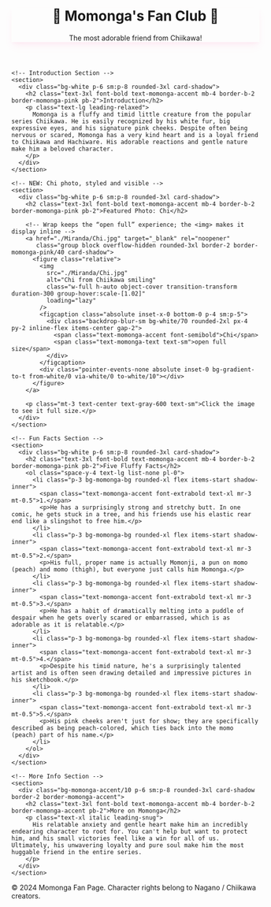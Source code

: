 <!DOCTYPE html>
<html lang="en">
<head>
  <meta charset="utf-8" />
  <meta name="viewport" content="width=device-width,initial-scale=1" />
  <title>Momonga's Fluffy Fan Page</title>

  <!-- Fix: correct CDN URL -->
  <script src="https://cdn.tailwindcss.com"></script>
  <script>
    tailwind.config = {
      theme: {
        extend: {
          colors: {
            'momonga-pink': '#FFC0CB',
            'momonga-accent': '#FF69B4',
            'momonga-bg': '#FFF5F7',
            'momonga-text': '#525252',
          },
          fontFamily: {
            sans: ['Inter', 'sans-serif'],
          }
        }
      }
    }
  </script>

  <style>
    /* Soft, fluffy look + hovers */
    .card-shadow {
      box-shadow: 0 10px 15px -3px rgba(255,105,180,.10),
                  0 4px 6px -2px rgba(255,105,180,.05);
      transition: transform .3s ease, box-shadow .3s ease;
    }
    .card-shadow:hover {
      transform: translateY(-2px);
      box-shadow: 0 15px 20px -5px rgba(255,105,180,.20);
    }
    .text-outline {
      text-shadow: 1px 1px 0 #fff, -1px -1px 0 #fff,
                   1px -1px 0 #fff, -1px 1px 0 #fff;
    }
  </style>
</head>
<body class="font-sans bg-momonga-bg text-momonga-text antialiased">

  <!-- Header & Title -->
  <header class="text-center mb-12 mt-8">
    <div class="inline-block bg-white/80 backdrop-blur-sm p-4 rounded-3xl card-shadow border-4 border-momonga-pink">
      <h1 class="text-4xl sm:text-6xl font-extrabold text-momonga-accent tracking-tight text-outline">
        🌸 Momonga's Fan Club 🌸
      </h1>
      <p class="mt-2 text-lg text-gray-600 font-medium">
        The most adorable friend from Chiikawa!
      </p>
    </div>
  </header>

  <!-- Main Content Grid -->
  <main class="max-w-4xl mx-auto grid grid-cols-1 gap-8 px-4 pb-12">

    <!-- Introduction Section -->
    <section>
      <div class="bg-white p-6 sm:p-8 rounded-3xl card-shadow">
        <h2 class="text-3xl font-bold text-momonga-accent mb-4 border-b-2 border-momonga-pink pb-2">Introduction</h2>
        <p class="text-lg leading-relaxed">
          Momonga is a fluffy and timid little creature from the popular series Chiikawa. He is easily recognized by his white fur, big expressive eyes, and his signature pink cheeks. Despite often being nervous or scared, Momonga has a very kind heart and is a loyal friend to Chiikawa and Hachiware. His adorable reactions and gentle nature make him a beloved character.
        </p>
      </div>
    </section>

    <!-- NEW: Chi photo, styled and visible -->
    <section>
      <div class="bg-white p-6 sm:p-8 rounded-3xl card-shadow">
        <h2 class="text-3xl font-bold text-momonga-accent mb-4 border-b-2 border-momonga-pink pb-2">Featured Photo: Chi</h2>

        <!-- Wrap keeps the “open full” experience; the <img> makes it display inline -->
        <a href="./Miranda/Chi.jpg" target="_blank" rel="noopener"
           class="group block overflow-hidden rounded-3xl border-2 border-momonga-pink/40 card-shadow">
          <figure class="relative">
            <img
              src="./Miranda/Chi.jpg"
              alt="Chi from Chiikawa smiling"
              class="w-full h-auto object-cover transition-transform duration-300 group-hover:scale-[1.02]"
              loading="lazy"
            />
            <figcaption class="absolute inset-x-0 bottom-0 p-4 sm:p-5">
              <div class="backdrop-blur-sm bg-white/70 rounded-2xl px-4 py-2 inline-flex items-center gap-2">
                <span class="text-momonga-accent font-semibold">Chi</span>
                <span class="text-momonga-text text-sm">open full size</span>
              </div>
            </figcaption>
            <div class="pointer-events-none absolute inset-0 bg-gradient-to-t from-white/0 via-white/0 to-white/10"></div>
          </figure>
        </a>

        <p class="mt-3 text-center text-gray-600 text-sm">Click the image to see it full size.</p>
      </div>
    </section>

    <!-- Fun Facts Section -->
    <section>
      <div class="bg-white p-6 sm:p-8 rounded-3xl card-shadow">
        <h2 class="text-3xl font-bold text-momonga-accent mb-4 border-b-2 border-momonga-pink pb-2">Five Fluffy Facts</h2>
        <ol class="space-y-4 text-lg list-none pl-0">
          <li class="p-3 bg-momonga-bg rounded-xl flex items-start shadow-inner">
            <span class="text-momonga-accent font-extrabold text-xl mr-3 mt-0.5">1.</span>
            <p>He has a surprisingly strong and stretchy butt. In one comic, he gets stuck in a tree, and his friends use his elastic rear end like a slingshot to free him.</p>
          </li>
          <li class="p-3 bg-momonga-bg rounded-xl flex items-start shadow-inner">
            <span class="text-momonga-accent font-extrabold text-xl mr-3 mt-0.5">2.</span>
            <p>His full, proper name is actually Momonji, a pun on momo (peach) and momo (thigh), but everyone just calls him Momonga.</p>
          </li>
          <li class="p-3 bg-momonga-bg rounded-xl flex items-start shadow-inner">
            <span class="text-momonga-accent font-extrabold text-xl mr-3 mt-0.5">3.</span>
            <p>He has a habit of dramatically melting into a puddle of despair when he gets overly scared or embarrassed, which is as adorable as it is relatable.</p>
          </li>
          <li class="p-3 bg-momonga-bg rounded-xl flex items-start shadow-inner">
            <span class="text-momonga-accent font-extrabold text-xl mr-3 mt-0.5">4.</span>
            <p>Despite his timid nature, he's a surprisingly talented artist and is often seen drawing detailed and impressive pictures in his sketchbook.</p>
          </li>
          <li class="p-3 bg-momonga-bg rounded-xl flex items-start shadow-inner">
            <span class="text-momonga-accent font-extrabold text-xl mr-3 mt-0.5">5.</span>
            <p>His pink cheeks aren't just for show; they are specifically described as being peach-colored, which ties back into the momo (peach) part of his name.</p>
          </li>
        </ol>
      </div>
    </section>

    <!-- More Info Section -->
    <section>
      <div class="bg-momonga-accent/10 p-6 sm:p-8 rounded-3xl card-shadow border-2 border-momonga-accent">
        <h2 class="text-3xl font-bold text-momonga-accent mb-4 border-b-2 border-momonga-accent pb-2">More on Momonga</h2>
        <p class="text-xl italic leading-snug">
          His relatable anxiety and gentle heart make him an incredibly endearing character to root for. You can't help but want to protect him, and his small victories feel like a win for all of us. Ultimately, his unwavering loyalty and pure soul make him the most huggable friend in the entire series.
        </p>
      </div>
    </section>

  </main>

  <!-- Footer -->
  <footer class="mt-4 mb-10 text-center text-gray-400 text-sm">
    <p>© 2024 Momonga Fan Page. Character rights belong to Nagano / Chiikawa creators.</p>
  </footer>
</body>
</html>
